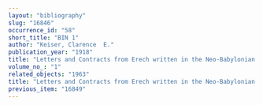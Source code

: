 ```yaml
---
layout: "bibliography"
slug: "16846"
occurrence_id: "58"
short_title: "BIN 1"
author: "Keiser, Clarence  E."
publication_year: "1918"
title: "Letters and Contracts from Erech written in the Neo-Babylonian Period. Babylonian Inscriptions in the Collection of James B. Nies 1 (New Haven) "
volume_no_: "1"
related_objects: "1963"
title: "Letters and Contracts from Erech written in the Neo-Babylonian Period. Babylonian Inscriptions in the Collection of James B. Nies 1 (New Haven) "
previous_item: "16849"
---
```

